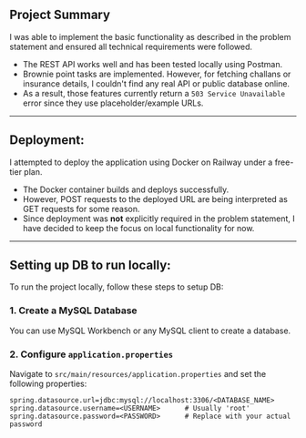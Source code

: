 ## Project Summary

I was able to implement the basic functionality as described in the problem statement and ensured all technical requirements were followed.

- The REST API works well and has been tested locally using Postman.
- Brownie point tasks are implemented. However, for fetching challans or insurance details, I couldn't find any real API or public database online.
- As a result, those features currently return a `503 Service Unavailable` error since they use placeholder/example URLs.

---

## Deployment:

I attempted to deploy the application using Docker on Railway under a free-tier plan.

- The Docker container builds and deploys successfully.
- However, POST requests to the deployed URL are being interpreted as GET requests for some reason.
- Since deployment was **not** explicitly required in the problem statement, I have decided to keep the focus on local functionality for now.

---

## Setting up DB to run locally:

To run the project locally, follow these steps to setup DB:

### 1. Create a MySQL Database
You can use MySQL Workbench or any MySQL client to create a database.

### 2. Configure `application.properties`

Navigate to `src/main/resources/application.properties` and set the following properties:

```properties
spring.datasource.url=jdbc:mysql://localhost:3306/<DATABASE_NAME>
spring.datasource.username=<USERNAME>      # Usually 'root'
spring.datasource.password=<PASSWORD>      # Replace with your actual password

